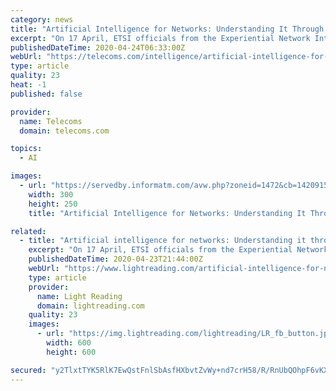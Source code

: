 ```yaml
---
category: news
title: "Artificial Intelligence for Networks: Understanding It Through ETSI ENI Use Cases and Architecture"
excerpt: "On 17 April, ETSI officials from the Experiential Network Intelligence group (ISG ENI) gave a webinar entitled Artificial Intelligence for networks: understanding it through ETSI ENI use cases. This webinar attracted more than 150 online attendees including operators, vendors, research institutions, and international standards development ..."
publishedDateTime: 2020-04-24T06:33:00Z
webUrl: "https://telecoms.com/intelligence/artificial-intelligence-for-networks-understanding-it-through-etsi-eni-use-cases-and-architecture/"
type: article
quality: 23
heat: -1
published: false

provider:
  name: Telecoms
  domain: telecoms.com

topics:
  - AI

images:
  - url: "https://servedby.informatm.com/avw.php?zoneid=1472&cb=1420915497594&n=a5477f91"
    width: 300
    height: 250
    title: "Artificial Intelligence for Networks: Understanding It Through ETSI ENI Use Cases and Architecture"

related:
  - title: "Artificial intelligence for networks: Understanding it through ETSI ENI use cases and architecture"
    excerpt: "On 17 April, ETSI officials from the Experiential Network Intelligence group (ISG ENI) presented a webinar entitled Artificial Intelligence for networks: understanding it through ETSI ENI use cases. This webinar attracted more than 150 online attendees including operators, vendors, research institutions, and international standards development ..."
    publishedDateTime: 2020-04-23T21:44:00Z
    webUrl: "https://www.lightreading.com/artificial-intelligence-for-networks-understanding-it-through-etsi-eni-use-cases-and-architecture/d/d-id/759140"
    type: article
    provider:
      name: Light Reading
      domain: lightreading.com
    quality: 23
    images:
      - url: "https://img.lightreading.com/lightreading/LR_fb_button.jpg"
        width: 600
        height: 600

secured: "y2TlxtTYK5RlK7EwQstFnlSbAsfHXbvtZvWy+nd7crH58/R/RnUbQOhpF6vKXrRjoApha32Kq+SumhNUyj1mi63WQnPT1wgOmIobxeTBXX1+rTJPIBM6vJvxip5skHpae490NY3ifyURLZs6LJkOcdAkY46mKDBfK51lRa82eSC8Uah83hbmFvqcQPRgNyPdFzKq0fdsz+ATNFavy+W5vo08YyIqO5QezrIaBmEbllSYs+VEFUJ6j2XRmukIMhdtflYRTFadqAGpVx9Cq8h2W+ER39r9q0M+dmuxd5K10aIZRnQtgPjho+2ZRYerm6RF;DhEW4on8+TLDmFOpiCvViQ=="
---
```


